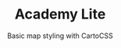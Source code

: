 ---
layout: course
title: "Academy Lite"
id: "05-academy-lite"
subtitle: Basic map styling with CartoCSS
categories: Basic
tag: book
time: 5 minutes
description_short: Five minute lessons on basic skills for map creation.
description_long: These quick-start lessons will give you the basic skills needed for creating maps in CartoDB.
prerequisite:
    - Basic experience using CartoDB
    - A modern browser like Chrome, Firefox, or Safari
    - Reliable Internet access
    - A desire to learn!
published: true
vizjson: "https://documentation.cartodb.com/api/v2_1/viz/800cd86a-0ec2-11e5-88c1-0e018d66dc29/viz.json"
mailchimp_id: eb9ddf4108
---
